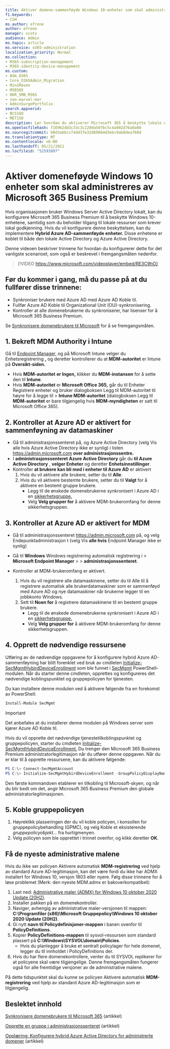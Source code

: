```yaml
---
title: Aktiver domene-sammenføyde Windows 10-enheter som skal administreres av Microsoft 365 for bedrifter
f1.keywords:
- CSH
ms.author: efrene
author: efrene
manager: scotv
audience: Admin
ms.topic: article
ms.service: o365-administration
localization_priority: Normal
ms.collection:
- M365-subscription-management
- M365-identity-device-management
ms.custom:
- Adm_O365
- Core_O365Admin_Migration
- MiniMaven
- MSB365
- OKR_SMB_M365
- seo-marvel-mar
- AdminSurgePortfolio
search.appverid:
- BCS160
- MET150
description: Lær hvordan du aktiverer Microsoft 365 å beskytte lokale Active-Directory-sammenføyde Windows 10 enheter med bare noen få trinn.
ms.openlocfilehash: f16962dd3c33c3c228da507bc5c4a902d76a8a08
ms.sourcegitcommit: b0d3abbccf4dd37e32d69664d3ebc9ab8dea760d
ms.translationtype: MT
ms.contentlocale: nb-NO
ms.lasthandoff: 05/21/2021
ms.locfileid: "52593897"
---
```

# <a name="enable-domain-joined-windows-10-devices-to-be-managed-by-microsoft-365-business-premium"></a>Aktiver domeneføyde Windows 10 enheter som skal administreres av Microsoft 365 Business Premium

Hvis organisasjonen bruker Windows Server Active Directory lokalt, kan du konfigurere Microsoft 365 Business Premium til å beskytte Windows 10-enhetene, samtidig som du beholder tilgang til lokale ressurser som krever lokal godkjenning.
Hvis du vil konfigurere denne beskyttelsen, kan du implementere **Hybrid Azure AD-sammenføyde enheter.** Disse enhetene er koblet til både den lokale Active Directory og Azure Active Directory.

Denne videoen beskriver trinnene for hvordan du konfigurerer dette for det vanligste scenarioet, som også er beskrevet i fremgangsmåten nedenfor.

> [!VIDEO https://www.microsoft.com/videoplayer/embed/RE3C9hO]
  

## <a name="before-you-get-started-make-sure-you-complete-these-steps"></a>Før du kommer i gang, må du passe på at du fullfører disse trinnene:
- Synkroniser brukere med Azure AD med Azure AD Koble til.
- Fullfør Azure AD Koble til Organizational Unit (OU)-synkronisering.
- Kontroller at alle domenebrukerne du synkroniserer, har lisenser for å Microsoft 365 Business Premium.

Se [Synkronisere domenebrukere til Microsoft](manage-domain-users.md) for å se fremgangsmåten.

## <a name="1-verify-mdm-authority-in-intune"></a>1. Bekreft MDM Authority i Intune

Gå til [Endpoint Manager,](https://endpoint.microsoft.com/#blade/Microsoft_Intune_Enrollment/EnrollmentMenu/overview) og på Microsoft Intune velger du Enhetsregistrering **,** og  deretter kontrollerer du at **MDM-autoritet** er Intune på **Oversikt-siden.**

- Hvis **MDM-autoritet** **er Ingen,** klikker du **MDM-instansen** for å sette den til **Intune**.
- Hvis **MDM-autoritet** er **Microsoft Office 365,** går du til Enheter Registrere enheter og bruker dialogboksen Legg til MDM-autoritet til høyre for å legge til  >   **Intune MDM-autoritet** (dialogboksen Legg til **MDM-autoritet** er bare tilgjengelig hvis **MDM-myndigheten** er satt til  Microsoft Office 365).

## <a name="2-verify-azure-ad-is-enabled-for-joining-computers"></a>2. Kontroller at Azure AD er aktivert for sammenføyning av datamaskiner

- Gå til administrasjonssenteret på, og Azure Active Directory (velg Vis alle hvis Azure Active Directory ikke er synlig) i listen <a href="https://go.microsoft.com/fwlink/p/?linkid=2024339" target="_blank">https://admin.microsoft.com</a> **over administrasjonssentre.**  
- I **administrasjonssenteret Azure Active Directory** går du **til Azure Active Directory** , **velger Enheter** og deretter **Enhetsinnstillinger**.
- Kontroller **at brukere kan bli med i enheter til Azure AD** er aktivert 
    1. Hvis du vil aktivere alle brukere, setter du til **Alle**.
    2. Hvis du vil aktivere bestemte brukere, setter du til **Valgt** for å aktivere en bestemt gruppe brukere.
        - Legg til de ønskede domenebrukerne synkronisert i Azure AD i en [sikkerhetsgruppe.](../admin/create-groups/create-groups.md)
        - Velg **Velg grupper for** å aktivere MDM-brukeromfang for denne sikkerhetsgruppen.

## <a name="3-verify-azure-ad-is-enabled-for-mdm"></a>3. Kontroller at Azure AD er aktivert for MDM

- Gå til administrasjonssenteret <a href="https://go.microsoft.com/fwlink/p/?linkid=2024339" target="_blank">https://admin.microsoft.com</a> på, og velg  Endepunktadministrasjon t (velg Vis **alle hvis** Endpoint Manager ikke er synlig)
- Gå til **Windows** Windows registrering automatisk registrering i  >  **Microsoft Endpoint Manager**  >    >  **administrasjonssenteret**.
- Kontroller at MDM-brukeromfang er aktivert.

    1. Hvis du vil registrere  alle datamaskinene, setter du til Alle til å registrere automatisk alle brukerdatamaskiner som er sammenføyd med Azure AD og nye datamaskiner når brukerne legger til en jobbkonto Windows.
    2. Sett til **Noen for** å registrere datamaskinene til en bestemt gruppe brukere.
        -  Legg til de ønskede domenebrukerne synkronisert i Azure AD i en [sikkerhetsgruppe.](../admin/create-groups/create-groups.md)
        -  Velg **Velg grupper for** å aktivere MDM-brukeromfang for denne sikkerhetsgruppen.

## <a name="4-create-the-required-resources"></a>4. Opprett de nødvendige ressursene 

Utføring av de nødvendige oppgavene for å konfigurere hybrid Azure AD-sammenføyning har blitt forenklet ved bruk av cmdleten [Initialize-SecMgmtHybirdDeviceEnrollment](https://github.com/microsoft/secmgmt-open-powershell/blob/master/docs/help/Initialize-SecMgmtHybirdDeviceEnrollment.md) som ble funnet i [SecMgmt](https://www.powershellgallery.com/packages/SecMgmt) PowerShell-modulen. [](/azure/active-directory/devices/hybrid-azuread-join-managed-domains#configure-hybrid-azure-ad-join) Når du starter denne cmdleten, opprettes og konfigureres det nødvendige koblingspunktet og gruppepolicyen for tjenesten.

Du kan installere denne modulen ved å aktivere følgende fra en forekomst av PowerShell:

```powershell
Install-Module SecMgmt
```

> [!IMPORTANT]
> Det anbefales at du installerer denne modulen på Windows server som kjører Azure AD Koble til.

Hvis du vil opprette det nødvendige tjenestetilkoblingspunktet og gruppepolicyen, starter du cmdleten [Initialize-SecMgmtHybirdDeviceEnrollment.](https://github.com/microsoft/secmgmt-open-powershell/blob/master/docs/help/Initialize-SecMgmtHybirdDeviceEnrollment.md) Du trenger den Microsoft 365 Business Premium administratorlegitimasjon når du utfører denne oppgaven. Når du er klar til å opprette ressursene, kan du aktivere følgende:

```powershell
PS C:\> Connect-SecMgmtAccount
PS C:\> Initialize-SecMgmtHybirdDeviceEnrollment -GroupPolicyDisplayName 'Device Management'
```

Den første kommandoen etablerer en tilkobling til Microsoft-skyen, og når du blir bedt om det, angir Microsoft 365 Business Premium den globale administratorlegitimasjonen.

## <a name="5-link-the-group-policy"></a>5. Koble gruppepolicyen

1. Høyreklikk plasseringen der du vil koble policyen, i konsollen for gruppepolicybehandling (GPMC), og velg Koble et eksisterende *gruppepolicyobjekt...* fra hurtigmenyen.
2. Velg policyen som ble opprettet i trinnet ovenfor, og klikk deretter **OK**.

## <a name="get-the-latest-administrative-templates"></a>Få de nyeste administrative malene

Hvis du ikke ser policyen Aktivere automatisk **MDM-registrering** ved hjelp av standard Azure AD-legitimasjon, kan det være fordi du ikke har ADMX installert for Windows 10, versjon 1803 eller nyere. Følg disse trinnene for å løse problemet (Merk: den nyeste MDM.admx er bakoverkompatibel):

1.  Last ned: [Administrative maler (ADMX) for Windows 10 oktober 2020 Update (20H2)](https://www.microsoft.com/download/102157).
2.  Installer pakken på en domenekontroller.
3.  Naviger, avhengig av administrative maler-versjonen til mappen: **C:\Programfiler (x86)\Microsoft Gruppepolicy\Windows 10 oktober 2020 Update (20H2)**.
4.  Gi nytt **navn til Policydefinisjoner-mappen** i banen ovenfor til **PolicyDefinitions**.
5.  Kopier **PolicyDefinitions-mappen** til sysvol-ressursen som standard plassert på **C:\Windows\SYSVOL\domain\Policies**. 
    -   Hvis du planlegger å bruke et sentralt policylager for hele domenet, legger du til innholdet i PolicyDefinitions der.
6.  Hvis du har flere domenekontrollere, venter du til SYSVOL replikerer for at policyene skal være tilgjengelige. Denne fremgangsmåten fungerer også for alle fremtidige versjoner av de administrative malene.

På dette tidspunktet skal du kunne se policyen Aktivere automatisk **MDM-registrering** ved hjelp av standard Azure AD-legitimasjon som er tilgjengelig.

## <a name="related-content"></a>Beslektet innhold

[Synkronisere domenebrukere til Microsoft 365](manage-domain-users.md) (artikkel)

[Opprette en gruppe i administrasjonssenteret](../admin/create-groups/create-groups.md) (artikkel)

[Opplæring: Konfigurere hybrid Azure Active Directory for administrerte domener](/azure/active-directory/devices/hybrid-azuread-join-managed-domains.md) (artikkel)